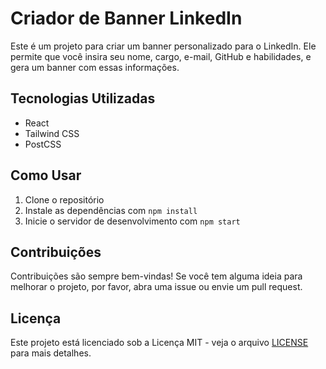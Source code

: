 # Criador de Banner LinkedIn

Este é um projeto para criar um banner personalizado para o LinkedIn. Ele permite que você insira seu nome, cargo, e-mail, GitHub e habilidades, e gera um banner com essas informações.

## Tecnologias Utilizadas

- React
- Tailwind CSS
- PostCSS

## Como Usar

1. Clone o repositório
2. Instale as dependências com `npm install`
3. Inicie o servidor de desenvolvimento com `npm start`

## Contribuições

Contribuições são sempre bem-vindas! Se você tem alguma ideia para melhorar o projeto, por favor, abra uma issue ou envie um pull request.

## Licença

Este projeto está licenciado sob a Licença MIT - veja o arquivo [LICENSE](LICENSE) para mais detalhes.
